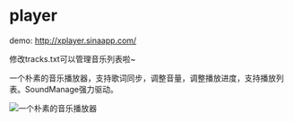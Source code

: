 player
======

demo: http://xplayer.sinaapp.com/

修改tracks.txt可以管理音乐列表啦~

一个朴素的音乐播放器，支持歌词同步，调整音量，调整播放进度，支持播放列表。SoundManage强力驱动。


![一个朴素的音乐播放器](http://ww4.sinaimg.cn/large/5a7a189bgw1e6xy309xkuj20of0go0ts.jpg)
